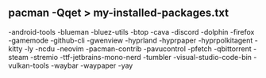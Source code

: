 ## pacman -Qqet > my-installed-packages.txt

-android-tools
-blueman
-bluez-utils
-btop
-cava
-discord
-dolphin
-firefox
-gamemode
-github-cli
-gwenview
-hyprland
-hyprpaper
-hyprpolkitagent
-kitty
-ly
-ncdu
-neovim
-pacman-contrib
-pavucontrol
-pfetch
-qbittorrent
-steam
-stremio
-ttf-jetbrains-mono-nerd
-tumbler
-visual-studio-code-bin
-vulkan-tools
-waybar
-waypaper
-yay
